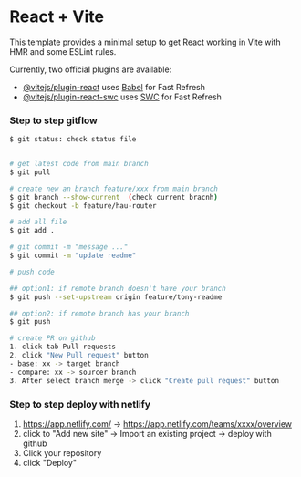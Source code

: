 # React + Vite

This template provides a minimal setup to get React working in Vite with HMR and some ESLint rules.

Currently, two official plugins are available:

- [@vitejs/plugin-react](https://github.com/vitejs/vite-plugin-react/blob/main/packages/plugin-react/README.md) uses [Babel](https://babeljs.io/) for Fast Refresh
- [@vitejs/plugin-react-swc](https://github.com/vitejs/vite-plugin-react-swc) uses [SWC](https://swc.rs/) for Fast Refresh


### Step to step gitflow
```bash
$ git status: check status file


# get latest code from main branch
$ git pull

# create new an branch feature/xxx from main branch
$ git branch --show-current  (check current bracnh)
$ git checkout -b feature/hau-router

# add all file
$ git add .

# git commit -m "message ..."
$ git commit -m "update readme"

# push code

## option1: if remote branch doesn't have your branch
$ git push --set-upstream origin feature/tony-readme

## option2: if remote branch has your branch
$ git push

# create PR on github
1. click tab Pull requests
2. click "New Pull request" button
- base: xx -> target branch
- compare: xx -> sourcer branch
3. After select branch merge -> click "Create pull request" button
```


### Step to step deploy with netlify
1. https://app.netlify.com/ -> https://app.netlify.com/teams/xxxx/overview
2. click to "Add new site" -> Import an existing project -> deploy with github
3. Click your repository
4. click "Deploy"